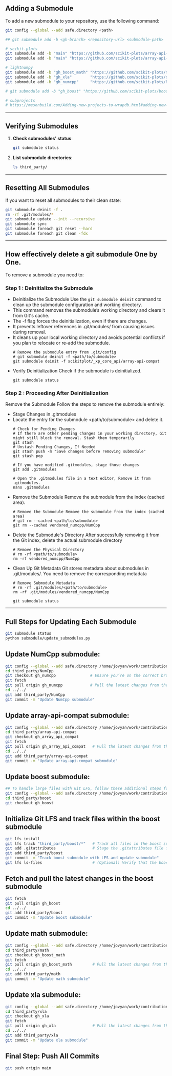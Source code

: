 ## Adding a Submodule

To add a new submodule to your repository, use the following command:

```sh
git config --global --add safe.directory <path>

## git submodule add -b <gh-branch> <repository-url> <submodule-path>

# scikit-plots
git submodule add -b "main" "https://github.com/scikit-plots/array-api-compat.git" "third_party/array-api-compat"
git submodule add -b "main" "https://github.com/scikit-plots/array-api-extra.git" "third_party/array-api-extra"

# lightnumpy
git submodule add -b "gh_boost_math" "https://github.com/scikit-plots/math.git" "third_party/math"
git submodule add -b "gh_xla"        "https://github.com/scikit-plots/xla.git" "third_party/xla"
git submodule add -b "gh_numcpp"     "https://github.com/scikit-plots/NumCpp.git" "third_party/NumCpp"

# git submodule add -b "gh_boost" "https://github.com/scikit-plots/boost.git" "third_party/boost"

# subprojects
# https://mesonbuild.com/Adding-new-projects-to-wrapdb.html#adding-new-projects-to-wrapdb
```
---

## Verifying Submodules

1. **Check submodules' status**:
    ```sh
    git submodule status
    ```

2. **List submodule directories**:
    ```sh
    ls third_party/
    ```

---

## Resetting All Submodules

If you want to reset all submodules to their clean state:


```sh
git submodule deinit -f .
rm -rf .git/modules/*
git submodule update --init --recursive
git submodule sync
git submodule foreach git reset --hard
git submodule foreach git clean -fdx
```

---


## How effectively delete a git submodule One by One.

To remove a submodule you need to:

### Step 1 : Deinitialize the Submodule

- Deinitialize the Submodule Use the `git submodule deinit` command to clean up the submodule configuration and working directory.
- This command removes the submodule’s working directory and clears it from Git's cache.
- The -f flag forces the deinitialization, even if there are changes.
- It prevents leftover references in .git/modules/ from causing issues during removal.
- It cleans up your local working directory and avoids potential conflicts if you plan to relocate or re-add the submodule.
    ```
    # Remove the submodule entry from .git/config
    # git submodule deinit -f <path/to/submodule>
    git submodule deinit -f scikitplot/_xp_core_api/array-api-compat
    ```
- Verify Deinitialization Check if the submodule is deinitialized.
    ```
    git submodule status
    ```

### Step 2 : Proceeding After Deinitialization

Remove the Submodule Follow the steps to remove the submodule entirely:

- Stage Changes in .gitmodules
- Locate the entry for the submodule <path/to/submodule> and delete it.
    ```
    # Check for Pending Changes
    # If there are other pending changes in your working directory, Git might still block the removal. Stash them temporarily
    git stash
    # Unstash Pending Changes, If Needed
    git stash push -m "Save changes before removing submodule"
    git stash pop

    # If you have modified .gitmodules, stage those changes
    git add .gitmodules

    # Open the .gitmodules file in a text editor, Remove it from .gitmodules.
    nano .gitmodules
    ```
- Remove the Submodule Remove the submodule from the index (cached area).
    ```
    # Remove the Submodule Remove the submodule from the index (cached area)
    # git rm --cached <path/to/submodule>
    git rm --cached vendored_numcpp/NumCpp
    ```
- Delete the Submodule's Directory After successfully removing it from the Git index, delete the actual submodule directory
    ```
    # Remove the Physical Directory
    # rm -rf <path/to/submodule>
    rm -rf vendored_numcpp/NumCpp
    ```
- Clean Up Git Metadata Git stores metadata about submodules in .git/modules/. You need to remove the corresponding metadata
    ```
    # Remove Submodule Metadata
    # rm -rf .git/modules/<path/to/submodule>
    rm -rf .git/modules/vendored_numcpp/NumCpp

    git submodule status
    ```

---

## Full Steps for Updating Each Submodule
```sh
git submodule status
python submodule/update_submodules.py
```

## Update NumCpp submodule:
```sh
git config --global --add safe.directory /home/jovyan/work/contribution/scikit-plots/third_party/NumCpp
cd third_party/NumCpp
git checkout gh_numcpp               # Ensure you’re on the correct branch
git fetch
git pull origin gh_numcpp            # Pull the latest changes from the remote branch
cd ../../
git add third_party/NumCpp
git commit -m "Update NumCpp submodule"
```

## Update array-api-compat submodule:
```sh
git config --global --add safe.directory /home/jovyan/work/contribution/scikit-plots/third_party/array-api-compat
cd third_party/array-api-compat
git checkout gh_array_api_compat
git fetch
git pull origin gh_array_api_compat   # Pull the latest changes from the remote branch
cd ../../
git add third_party/array-api-compat
git commit -m "Update array-api-compat submodule"
```

## Update boost submodule:
```sh
## To handle large files with Git LFS, follow these additional steps for the boost submodule.
git config --global --add safe.directory /home/jovyan/work/contribution/scikit-plots/third_party/boost
cd third_party/boost
git checkout gh_boost
```

## Initialize Git LFS and track files within the boost submodule
```sh
git lfs install
git lfs track "third_party/boost/*"   # Track all files in the boost submodule
git add .gitattributes                # Stage the .gitattributes file for commit
git add third_party/boost
git commit -m "Track boost submodule with LFS and update submodule"
git lfs ls-files                      # (Optional) Verify that the boost files are now tracked by LFS
```

## Fetch and pull the latest changes in the boost submodule
```sh
git fetch
git pull origin gh_boost
cd ../../
git add third_party/boost
git commit -m "Update boost submodule"
```

## Update math submodule:
```sh
git config --global --add safe.directory /home/jovyan/work/contribution/scikit-plots/third_party/math
cd third_party/math
git checkout gh_boost_math
git fetch
git pull origin gh_boost_math         # Pull the latest changes from the remote branch
cd ../../
git add third_party/math
git commit -m "Update math submodule"
```

## Update xla submodule:
```sh
git config --global --add safe.directory /home/jovyan/work/contribution/scikit-plots/third_party/xla
cd third_party/xla
git checkout gh_xla
git fetch
git pull origin gh_xla                # Pull the latest changes from the remote branch
cd ../../
git add third_party/xla
git commit -m "Update xla submodule"
```

## Final Step: Push All Commits
```sh
git push origin main
```
